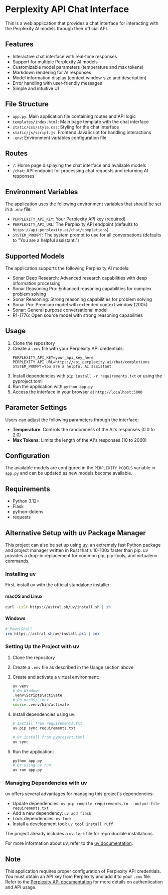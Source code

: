 # Perplexity API Chat Interface

This is a web application that provides a chat interface for interacting with the Perplexity AI models through their official API.

## Features

- Interactive chat interface with real-time responses
- Support for multiple Perplexity AI models
- Customizable model parameters (temperature and max tokens)
- Markdown rendering for AI responses
- Model information display (context window size and description)
- Error handling with user-friendly messages
- Simple and intuitive UI

## File Structure

- `app.py`: Main application file containing routes and API logic
- `templates/index.html`: Main page template with the chat interface
- `static/css/style.css`: Styling for the chat interface
- `static/js/script.js`: Frontend JavaScript for handling interactions
- `.env`: Environment variables configuration file

## Routes

- `/`: Home page displaying the chat interface and available models
- `/chat`: API endpoint for processing chat requests and returning AI responses

## Environment Variables

The application uses the following environment variables that should be set in a `.env` file:

- `PERPLEXITY_API_KEY`: Your Perplexity API key (required)
- `PERPLEXITY_API_URL`: The Perplexity API endpoint (defaults to `https://api.perplexity.ai/chat/completions`)
- `SYSTEM_PROMPT`: The system prompt to use for all conversations (defaults to "You are a helpful assistant.")

## Supported Models

The application supports the following Perplexity AI models:

- Sonar Deep Research: Advanced research capabilities with deep information processing
- Sonar Reasoning Pro: Enhanced reasoning capabilities for complex problem solving
- Sonar Reasoning: Strong reasoning capabilities for problem solving
- Sonar Pro: Premium model with extended context window (200k)
- Sonar: General purpose conversational model
- R1-1776: Open source model with strong reasoning capabilities

## Usage

1. Clone the repository
2. Create a `.env` file with your Perplexity API credentials:
   ```env
   PERPLEXITY_API_KEY=your_api_key_here
   PERPLEXITY_API_URL=https://api.perplexity.ai/chat/completions
   SYSTEM_PROMPT=You are a helpful AI assistant
   ```
3. Install dependencies with `pip install -r requirements.txt` or using the pyproject.toml
4. Run the application with `python app.py`
5. Access the interface in your browser at `http://localhost:5000`

## Parameter Settings

Users can adjust the following parameters through the interface:

- **Temperature**: Controls the randomness of the AI's responses (0.0 to 2.0)
- **Max Tokens**: Limits the length of the AI's responses (10 to 2000)

## Configuration

The available models are configured in the `PERPLEXITY_MODELS` variable in `app.py` and can be updated as new models become available.

## Requirements

- Python 3.12+
- Flask
- python-dotenv
- requests

## Alternative Setup with uv Package Manager

This project can also be set up using [uv](https://astral.sh/uv/), an extremely fast Python package and project manager written in Rust that's 10-100x faster than pip. uv provides a drop-in replacement for common pip, pip-tools, and virtualenv commands.

### Installing uv

First, install uv with the official standalone installer:

#### macOS and Linux

```bash
curl -LsSf https://astral.sh/uv/install.sh | sh
```

#### Windows

```powershell
# PowerShell
irm https://astral.sh/uv/install.ps1 | iex
```

### Setting Up the Project with uv

1. Clone the repository
2. Create a `.env` file as described in the Usage section above
3. Create and activate a virtual environment:
   ```bash
   uv venv
   # On Windows
   .venv\Scripts\activate
   # On macOS/Linux
   source .venv/bin/activate
   ```
4. Install dependencies using uv:

   ```bash
   # Install from requirements.txt
   uv pip sync requirements.txt

   # Or install from pyproject.toml
   uv sync
   ```

5. Run the application:
   ```bash
   python app.py
   # Or using uv run
   uv run app.py
   ```

### Managing Dependencies with uv

uv offers several advantages for managing this project's dependencies:

- Update dependencies: `uv pip compile requirements.in --output-file requirements.txt`
- Add a new dependency: `uv add flask`
- Lock dependencies: `uv lock`
- Install a development tool: `uv tool install ruff`

The project already includes a `uv.lock` file for reproducible installations.

For more information about uv, refer to the [uv documentation](https://docs.astral.sh/uv/).

## Note

This application requires proper configuration of Perplexity API credentials. You must obtain an API key from Perplexity and add it to your `.env` file. Refer to the [Perplexity API documentation](https://docs.perplexity.ai/) for more details on authentication and API usage.
